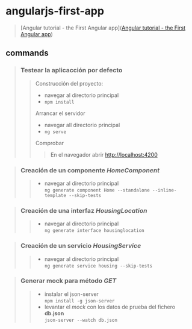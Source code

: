 # angularjs-first-app

> [Angular tutorial - the First Angular app]([Angular tutorial - the First Angular app](https://angular.io/tutorial/first-app))

## commands

>### Testear la aplicacción por defecto  
>> Construcción del proyecto:
>> - navegar al directorio principal
>> - `npm install`
>>
>> Arrancar el servidor
>> - navegar all directorio principal
>> - `ng serve`
>>
>> Comprobar
>>> En el navegador abrir [http://localhost:4200](http://localhost:4200) 

>### Creación de un componente *HomeComponent*  
>> - navegar al directorio principal  
>>   ``ng generate component Home --standalone --inline-template --skip-tests``

>### Creación de una interfaz *HousingLocation*
>> - navegar al directorio principal  
>>   ``ng generate interface housinglocation``

>### Creación de un servicio *HousingService*
>> - navegar al directorio principal  
>>   ``ng generate service housing --skip-tests``

>### Generar mock para método *GET*
>> - instalar el json-server  
>>   ``npm install -g json-server``
>> - levantar el *mock* con los datos de prueba del fichero **db.json**  
>>   ``json-server --watch db.json``
